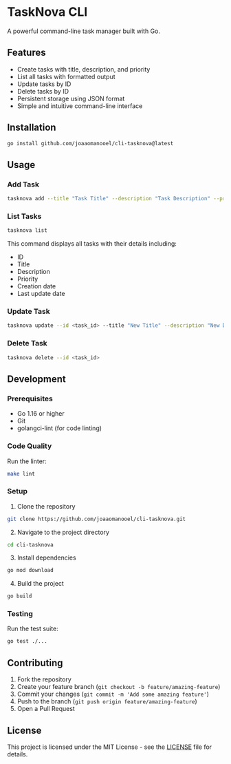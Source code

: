 # TaskNova CLI

A powerful command-line task manager built with Go.

## Features

- Create tasks with title, description, and priority
- List all tasks with formatted output
- Update tasks by ID
- Delete tasks by ID
- Persistent storage using JSON format
- Simple and intuitive command-line interface

## Installation

```bash
go install github.com/joaaomanooel/cli-tasknova@latest
```

## Usage

### Add Task

```bash
tasknova add --title "Task Title" --description "Task Description" --priority "high"
```

### List Tasks

```bash
tasknova list
```

This command displays all tasks with their details including:
- ID
- Title
- Description
- Priority
- Creation date
- Last update date

### Update Task

```bash
tasknova update --id <task_id> --title "New Title" --description "New Description" --priority "low"
```

### Delete Task

```bash
tasknova delete --id <task_id>
```

## Development

### Prerequisites

- Go 1.16 or higher
- Git
- golangci-lint (for code linting)

### Code Quality

Run the linter:
```bash
make lint
```

### Setup

1. Clone the repository
```bash
git clone https://github.com/joaaomanooel/cli-tasknova.git
```

2. Navigate to the project directory
```bash
cd cli-tasknova
```

3. Install dependencies
```bash
go mod download
```

4. Build the project
```bash
go build
```

### Testing

Run the test suite:
```bash
go test ./...
```

## Contributing

1. Fork the repository
2. Create your feature branch (`git checkout -b feature/amazing-feature`)
3. Commit your changes (`git commit -m 'Add some amazing feature'`)
4. Push to the branch (`git push origin feature/amazing-feature`)
5. Open a Pull Request

## License

This project is licensed under the MIT License - see the [LICENSE](LICENSE) file for details.
